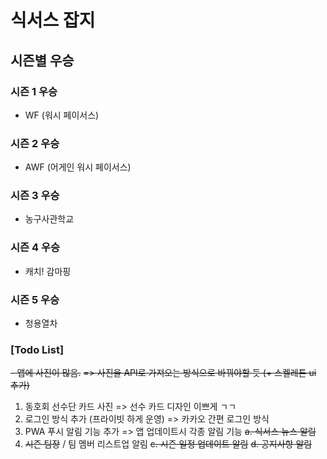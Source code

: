 # 식서스 잡지

## 시즌별 우승

### 시즌 1 우승
- WF (워시 페이서스)


### 시즌 2 우승
- AWF (어게인 워시 페이서스)


### 시즌 3 우승
- 농구사관학교


### 시즌 4 우승
- 캐치! 감마핑

### 시즌 5 우승
- 청용열차


### [Todo List]
~~- 앱에 사진이 많음.~~
~~=> 사진을 API로 가져오는 방식으로 바꿔야할 듯 (+ 스켈레톤 ui 추가)~~
1. 동호회 선수단 카드 사진
=> 선수 카드 디자인 이쁘게 ㄱㄱ
2. 로그인 방식 추가 (프라이빗 하게 운영)
=> 카카오 간편 로그인 방식
3. PWA 푸시 알림 기능 추가
=> 앱 업데이트시 각종 알림 기능
~~a. 식서스 뉴스 알림~~
4. ~~시즌 팀장~~ / 팀 멤버 리스트업 알림
~~c. 시즌 일정 업데이트 알림~~
~~d. 공지사항 알림~~

